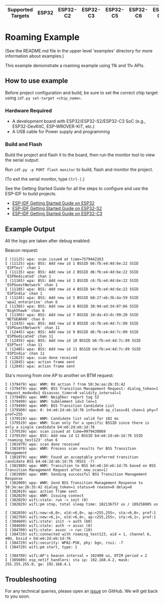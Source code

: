 | Supported Targets | ESP32 | ESP32-C2 | ESP32-C3 | ESP32-C5 | ESP32-C6 | ESP32-C61 | ESP32-S2 | ESP32-S3 |
| ----------------- | ----- | -------- | -------- | -------- | -------- | --------- | -------- | -------- |

# Roaming Example

(See the README.md file in the upper level 'examples' directory for more information about examples.)

This example demonstrate a roaming example using 11k and 11v APIs.

## How to use example

Before project configuration and build, be sure to set the correct chip target using `idf.py set-target <chip_name>`.

### Hardware Required

* A development board with ESP32/ESP32-S2/ESP32-C3 SoC (e.g., ESP32-DevKitC, ESP-WROVER-KIT, etc.)
* A USB cable for Power supply and programming

### Build and Flash

Build the project and flash it to the board, then run the monitor tool to view the serial output:

Run `idf.py -p PORT flash monitor` to build, flash and monitor the project.

(To exit the serial monitor, type ``Ctrl-]``.)

See the Getting Started Guide for all the steps to configure and use the ESP-IDF to build projects.

* [ESP-IDF Getting Started Guide on ESP32](https://docs.espressif.com/projects/esp-idf/en/latest/esp32/get-started/index.html)
* [ESP-IDF Getting Started Guide on ESP32-S2](https://docs.espressif.com/projects/esp-idf/en/latest/esp32s2/get-started/index.html)
* [ESP-IDF Getting Started Guide on ESP32-C3](https://docs.espressif.com/projects/esp-idf/en/latest/esp32c3/get-started/index.html)

## Example Output

All the logs are taken after debug enabled:

Beacon request:
```
I (11125) wpa: scan issued at time=7579442263
I (11125) wpa: BSS: Add new id 1 BSSID b6:fb:e4:4d:6e:22 SSID 'ESPTest' chan 1
I (11135) wpa: BSS: Add new id 2 BSSID d6:fb:e4:4d:6e:22 SSID 'ESPDedicated' chan 1
I (11165) wpa: BSS: Add new id 3 BSSID c6:fb:e4:4d:6e:22 SSID 'ESPGuestNetwork' chan 1
I (11185) wpa: BSS: Add new id 4 BSSID b4:fb:e4:4d:6e:22 SSID 'ESPIndia' chan 1
I (11245) wpa: BSS: Add new id 5 BSSID b8:27:eb:3b:4a:59 SSID 'wpa2_enterprise' chan 6
I (11365) wpa: BSS: Add new id 6 BSSID 38:94:ed:34:07:66 SSID 'Nighthawk' chan 6
I (11365) wpa: BSS: Add new id 7 BSSID 10:da:43:dc:99:20 SSID 'NETGEAR40' chan 6
I (12435) wpa: BSS: Add new id 8 BSSID c6:fb:e4:4d:7c:89 SSID 'ESPGuestNetwork' chan 11
I (12445) wpa: BSS: Add new id 9 BSSID d6:fb:e4:4d:7c:89 SSID 'ESPDedicated' chan 11
I (12455) wpa: BSS: Add new id 10 BSSID b6:fb:e4:4d:7c:89 SSID 'ESPTest' chan 11
I (12485) wpa: BSS: Add new id 11 BSSID b4:fb:e4:4d:7c:89 SSID 'ESPIndia' chan 11
I (12825) wpa: scan done received
I (12845) wpa: action frame sent
I (12845) wpa: action frame sent
```

Sta's moving from one AP to another on BTM request:

```
I (379479) wpa: WNM: RX action 7 from 50:3e:aa:26:35:42
I (379479) wpa: WNM: BSS Transition Management Request: dialog_token=1 request_mode=0x1 disassoc_timer=0 validity_interval=1
I (379489) wpa: WNM: Neighbor report tag 52
I (379499) wpa: WNM: Subelement id=3 len=1
I (379499) wpa: WNM: BSS Transition Candidate List
I (379509) wpa: 0: b4:e6:2d:eb:1d:76 info=0x0 op_class=81 chan=1 phy=7 pref=255
I (379519) wpa: WNM: Candidate list valid for 102 ms
I (379519) wpa: WNM: Scan only for a specific BSSID since there is only a single candidate b4:e6:2d:eb:1d:76
I (379539) wpa: scan issued at time=9979439869
I (379539) wpa: BSS: Add new id 12 BSSID b4:e6:2d:eb:1d:76 SSID 'roaming_test123' chan 6
I (381979) wpa: scan done received
I (381979) wpa: WNM: Process scan results for BSS Transition Management
I (381979) wpa: WNM: Found an acceptable preferred transition candidate BSS b4:e6:2d:eb:1d:76 (RSSI -7)
I (381989) wpa: WNM: Transition to BSS b4:e6:2d:eb:1d:76 based on BSS Transition Management Request after_new_scan=1)
I (381999) wpa: WNM: Sending successful BSS Transition Management Response
I (382009) wpa: WNM: Send BSS Transition Management Response to 50:3e:aa:26:35:42 dialog_token=1 status=0 reason=0 delay=0
I (382019) wpa: action frame sent
I (382029) wpa: WNM: Issuing connect
I (382029) wifi:state: run -> init (0)
I (382029) wifi:pm stop, total sleep time: 102136757 us / 109258805 us

I (382039) wifi:new:<6,0>, old:<6,0>, ap:<255,255>, sta:<6,0>, prof:1
I (382769) wifi:new:<6,1>, old:<6,0>, ap:<255,255>, sta:<6,1>, prof:1
I (384689) wifi:state: init -> auth (b0)
I (384699) wifi:state: auth -> assoc (0)
I (384709) wifi:state: assoc -> run (10)
I (384729) wifi:connected with roaming_test123, aid = 1, channel 6, 40U, bssid = b4:e6:2d:eb:1d:76
I (384729) wifi:security: WPA2-PSK, phy: bgn, rssi: -7
I (384729) wifi:pm start, type: 1

I (384789) wifi:AP's beacon interval = 102400 us, DTIM period = 2
I (385609) esp_netif_handlers: sta ip: 192.168.4.2, mask: 255.255.255.0, gw: 192.168.4.1
```

## Troubleshooting

For any technical queries, please open an [issue](https://github.com/espressif/esp-idf/issues) on GitHub. We will get back to you soon.

